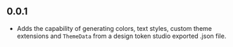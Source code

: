 ## 0.0.1

* Adds the capability of generating colors, text styles, custom theme extensions and `ThemeData` from a design token studio exported .json file. 
